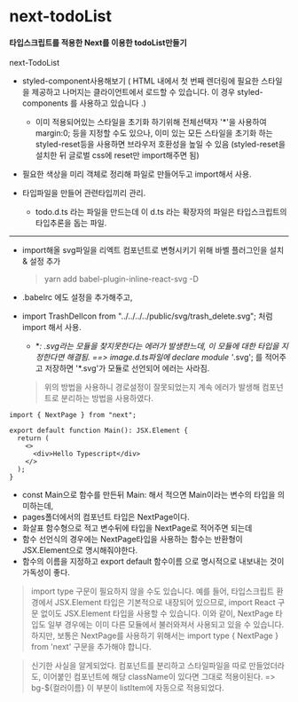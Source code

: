 # next-todoList

#### 타입스크립트를 적용한 Next를 이용한 todoList만들기

next-TodoList

- styled-component사용해보기
  ( HTML 내에서 첫 번째 렌더링에 필요한 스타일을 제공하고 나머지는 클라이언트에서 로드할 수 있습니다. 이 경우 styled-components 를 사용하고 있습니다 .)

  - 이미 적용되어있는 스타일을 초기화 하기위해 전체선택자 '\*'을 사용하여 margin:0; 등을 지정할 수도 있으나, 이미 있는 모든 스타일을 초기화 하는 styled-reset등을 사용하면 브라우저 호환성을 높일 수 있음 (styled-reset을 설치한 뒤 글로벌 css에 reset만 import해주면 됨)

- 필요한 색상을 미리 객체로 정리해 파일로 만들어두고 import해서 사용.
- 타입파일을 만들어 관련타입끼리 관리.

  - todo.d.ts 라는 파일을 만드는데 이 d.ts 라는 확장자의 파일은 타입스크립트의 타입추론을 돕는 파일.

---

- import해올 svg파일을 리엑트 컴포넌트로 변형시키기 위해 바벨 플러그인을 설치 & 설정 추가

  > yarn add babel-plugin-inline-react-svg -D

- .babelrc 에도 설정을 추가해주고,
- import TrashDelIcon from "../../../../public/svg/trash_delete.svg"; 처럼 import 해서 사용.

  - \*_: .svg라는 모듈을 찾지못한다는 에러가 발생한느데, 이 모듈에 대한 타입을 지정한다면 해결됨.
    ==> image.d.ts파일에 declare module '_.svg';
    를 적어주고 저장하면 '\*.svg'가 모듈로 선언되어 에러는 사라짐.

  > 위의 방법을 사용하니 경로설정이 잘못되었는지 계속 에러가 발생해 컴포넌트로 분리하는 방법을 사용하였다.

```react
import { NextPage } from "next";

export default function Main(): JSX.Element {
  return (
    <>
      <div>Hello Typescript</div>
    </>
  );
}
```

- const Main으로 함수를 만든뒤 Main: 해서 적으면 Main이라는 변수의 타입을 의미하는데,
- pages폴더에서의 컴포넌트 타입은 NextPage이다.
- 화살표 함수형으로 적고 변수뒤에 타입을 NextPage로 적어주면 되는데
- 함수 선언식의 경우에는 NextPage타입을 사용하는 함수는 반환형이 JSX.Element으로 명시해줘야한다.
- 함수의 이름을 지정하고 export default 함수이름 으로 명시적으로 내보내는 것이 가독성이 좋다.

> import type 구문이 필요하지 않을 수도 있습니다. 예를 들어, 타입스크립트 환경에서 JSX.Element 타입은 기본적으로 내장되어 있으므로, import React 구문 없이도 JSX.Element 타입을 사용할 수 있습니다. 이와 같이, NextPage 타입도 일부 경우에는 이미 다른 모듈에서 불러와져서 사용되고 있을 수 있습니다. 하지만, 보통은 NextPage를 사용하기 위해서는 import type { NextPage } from 'next' 구문을 추가해야 합니다.

> 신기한 사실을 알게되었다. 컴포넌트를 분리하고 스타일파일을 따로 만들었더라도, 이어붙인 컴포넌트에 해당 className이 있다면 그대로 적용이된다. => bg-${컬러이름} 이 부분이 listItem에 자동으로 적용되었다.
